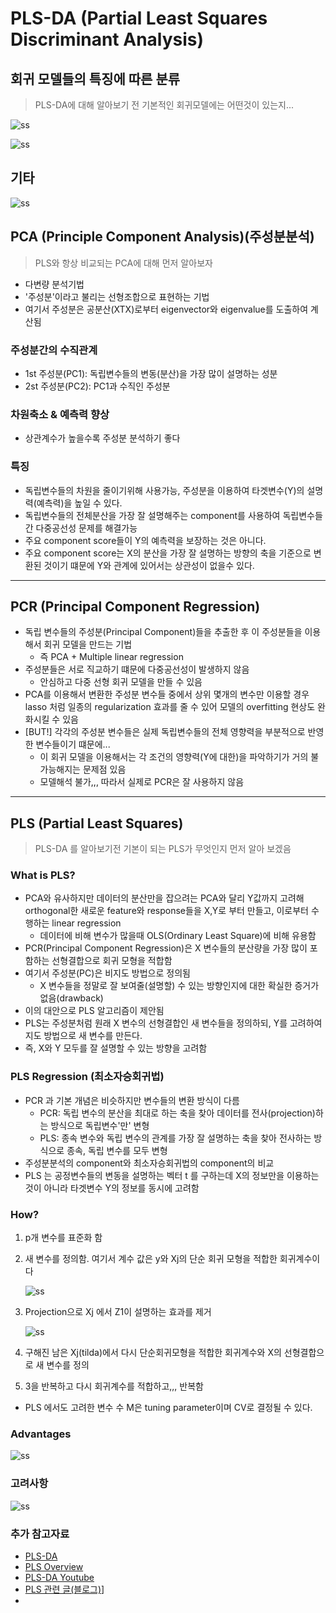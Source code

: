 # PLS-DA (Partial Least Squares Discriminant Analysis)

## 회귀 모델들의 특징에 따른 분류
> PLS-DA에 대해 알아보기 전 기본적인 회귀모델에는 어떤것이 있는지...

   ![ss](./DV_img/screenshot27.png)

   ![ss](./DV_img/screenshot28.png)

## 기타

   ![ss](./DV_img/screenshot26.png)


## PCA (Principle Component Analysis)(주성분분석)
> PLS와 항상 비교되는 PCA에 대해 먼저 알아보자

- 다변량 분석기법
- '주성분'이라고 불리는 선형조합으로 표현하는 기법
- 여기서 주성분은 공분산(XTX)로부터 eigenvector와 eigenvalue를 도출하여 계산됨

### 주성분간의 수직관계
- 1st 주성분(PC1): 독립변수들의 변동(분산)을 가장 많이 설명하는 성분
- 2st 주성분(PC2): PC1과 수직인 주성분

### 차원축소 & 예측력 향상
- 상관계수가 높을수록 주성분 분석하기 좋다

### 특징
- 독립변수들의 차원을 줄이기위해 사용가능, 주성분을 이용하여 타겟변수(Y)의 설명력(예측력)을 높일 수 있다.
- 독립변수들의 전체분산을 가장 잘 설명해주는 component를 사용하여 독립변수들간 다중공선성 문제를 해결가능
- 주요 component score들이 Y의 예측력을 보장하는 것은 아니다.
- 주요 component score는 X의 분산을 가장 잘 설명하는 방향의 축을 기준으로 변환된 것이기 떄문에 Y와 관계에 있어서는 상관성이 없을수 있다.

---
## PCR (Principal Component Regression)
- 독립 변수들의 주성분(Principal Component)들을 추출한 후 이 주성분들을 이용해서 회귀 모델을 만드는 기법
  - 즉 PCA + Multiple linear regression
- 주성분들은 서로 직교하기 떄문에 다중공선성이 발생하지 않음
  - 안심하고 다중 선형 회귀 모델을 만들 수 있음
- PCA를 이용해서 변환한 주성분 변수들 중에서 상위 몇개의 변수만 이용할 경우 lasso 처럼 일종의 regularization 효과를 줄 수 있어 모델의 overfitting 현상도 완화시킬 수 있음
- [BUT!] 각각의 주성분 변수들은 실제 독립변수들의 전체 영향력을 부분적으로 반영한 변수들이기 떄문에...
  -  이 회귀 모델을 이용해서는 각 조건의 영향력(Y에 대한)을 파악하기가 거의 불가능해지는 문제점 있음
  -  모델해석 불가,,, 따라서 실제로 PCR은 잘 사용하지 않음
---

## PLS (Partial Least Squares)
> PLS-DA 를 알아보기전 기본이 되는 PLS가 무엇인지 먼저 알아 보겠음

### What is PLS?
- PCA와 유사하지만 데이터의 분산만을 잡으려는 PCA와 달리 Y값까지 고려해 orthogonal한 새로운 feature와 response들을 X,Y로 부터 만들고, 이로부터 수행하는 linear regression
    - 데이터에 비해 변수가 많을때 OLS(Ordinary Least Square)에 비해 유용함
- PCR(Principal Component Regression)은 X 변수들의 분산량을 가장 많이 포함하는 선형결합으로 회귀 모형을 적합함
- 여기서 주성분(PC)은 비지도 방법으로 정의됨
  - X 변수들을 정말로 잘 보여줄(설명할) 수 있는 방향인지에 대한 확실한 증거가 없음(drawback)
- 이의 대안으로 PLS 알고리즘이 제안됨
- PLS는 주성분처럼 원래 X 변수의 선형결합인 새 변수들을 정의하되, Y를 고려하여 지도 방법으로 새 변수를 만든다. 
- 즉, X와 Y 모두를 잘 설명할 수 있는 방향을 고려함


### PLS Regression (최소자승회귀법)
- PCR 과 기본 개념은 비슷하지만 변수들의 변환 방식이 다름
  - PCR: 독립 변수의 분산을 최대로 하는 축을 찾아 데이터를 전사(projection)하는 방식으로 독립변수'만' 변형
  - PLS: 종속 변수와 독립 변수의 관계를 가장 잘 설명하는 축을 찾아 전사하는 방식으로 종속, 독립 변수를 모두 변형
- 주성분분석의 component와 최소자승회귀법의 component의 비교
- PLS 는 공정변수들의 변동을 설명하는 벡터 t 를 구하는데 X의 정보만을 이용하는 것이 아니라 타겟변수 Y의 정보를 동시에 고려함


### How?
1. p개 변수를 표준화 함
2. 새 변수를 정의함. 여기서 계수 값은 y와 Xj의 단순 회귀 모형을 적합한 회귀계수이다
   
   ![ss](./DV_img/screenshot24.png)

3. Projection으로 Xj 에서 Z1이 설명하는 효과를 제거

   ![ss](./DV_img/screenshot25.png)

4. 구해진 남은 Xj(tilda)에서 다시 단순회귀모형을 적합한 회귀계수와 X의 선형결합으로 새 변수를 정의
5. 3을 반복하고 다시 회귀계수를 적합하고,,, 반복함

- PLS 에서도 고려한 변수 수 M은 tuning parameter이며 CV로 결정될 수 있다.

### Advantages

   ![ss](./DV_img/screenshot29.png)

### 고려사항

   ![ss](./DV_img/screenshot30.png)


### 추가 참고자료
- [PLS-DA]('https://mixomicsteam.github.io/Bookdown/plsda.html')
- [PLS Overview]('file:///C:/Users/tjdwo/Downloads/SSRN-id1631359.pdf')
- [PLS-DA Youtube]('https://www.youtube.com/watch?v=HnmS51Q_LsE')
- [PLS 관련 글(블로그)]('https://blog.naver.com/jinwon_hong/140054841103')]
- 
